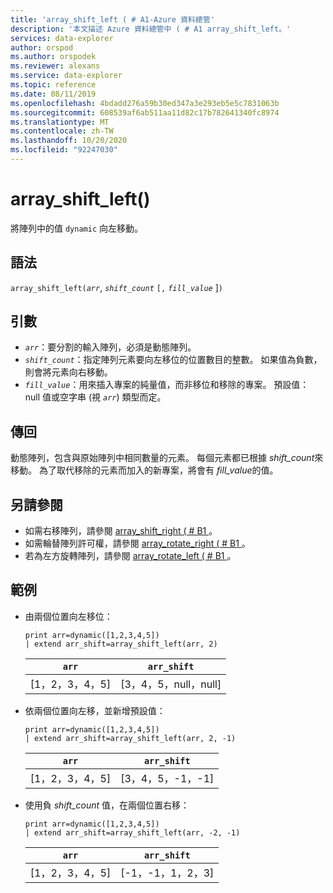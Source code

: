 ```yaml
---
title: 'array_shift_left ( # A1-Azure 資料總管'
description: '本文描述 Azure 資料總管中 ( # A1 array_shift_left。'
services: data-explorer
author: orspod
ms.author: orspodek
ms.reviewer: alexans
ms.service: data-explorer
ms.topic: reference
ms.date: 08/11/2019
ms.openlocfilehash: 4bdadd276a59b30ed347a3e293eb5e5c7831063b
ms.sourcegitcommit: 608539af6ab511aa11d82c17b782641340fc8974
ms.translationtype: MT
ms.contentlocale: zh-TW
ms.lasthandoff: 10/20/2020
ms.locfileid: "92247030"
---
```

# <a name="array_shift_left"></a>array_shift_left()

將陣列中的值 `dynamic` 向左移動。

## <a name="syntax"></a>語法

`array_shift_left(`*`arr`*, *`shift_count`* `[,` *`fill_value`* ]`)`

## <a name="arguments"></a>引數

* *`arr`*：要分割的輸入陣列，必須是動態陣列。
* *`shift_count`*：指定陣列元素要向左移位的位置數目的整數。 如果值為負數，則會將元素向右移動。
* *`fill_value`*：用來插入專案的純量值，而非移位和移除的專案。 預設值： null 值或空字串 (視 *`arr`*) 類型而定。

## <a name="returns"></a>傳回

動態陣列，包含與原始陣列中相同數量的元素。 每個元素都已根據 *shift_count*來移動。 為了取代移除的元素而加入的新專案，將會有 *fill_value*的值。

## <a name="see-also"></a>另請參閱

* 如需右移陣列，請參閱 [array_shift_right ( # B1 ](array_shift_rightfunction.md)。
* 如需輪替陣列許可權，請參閱 [array_rotate_right ( # B1 ](array_rotate_rightfunction.md)。
* 若為左方旋轉陣列，請參閱 [array_rotate_left ( # B1 ](array_rotate_leftfunction.md)。

## <a name="examples"></a>範例

* 由兩個位置向左移位：

    <!-- csl: https://help.kusto.windows.net:443/Samples -->
    ```kusto
    print arr=dynamic([1,2,3,4,5]) 
    | extend arr_shift=array_shift_left(arr, 2)
    ```
    
    |`arr`|`arr_shift`|
    |---|---|
    |[1，2，3，4，5]|[3，4，5，null，null]|

* 依兩個位置向左移，並新增預設值：

    <!-- csl: https://help.kusto.windows.net:443/Samples -->
    ```kusto
    print arr=dynamic([1,2,3,4,5]) 
    | extend arr_shift=array_shift_left(arr, 2, -1)
    ```
    
    |`arr`|`arr_shift`|
    |---|---|
    |[1，2，3，4，5]|[3，4，5，-1，-1]|


* 使用負 *shift_count* 值，在兩個位置右移：

    <!-- csl: https://help.kusto.windows.net:443/Samples -->
    ```kusto
    print arr=dynamic([1,2,3,4,5]) 
    | extend arr_shift=array_shift_left(arr, -2, -1)
    ```
    
    |`arr`|`arr_shift`|
    |---|---|
    |[1，2，3，4，5]|[-1，-1，1，2，3]|
